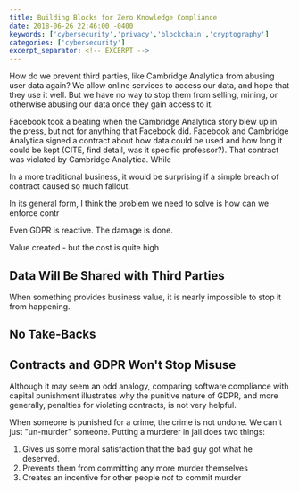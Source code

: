 ```yaml
---
title: Building Blocks for Zero Knowledge Compliance
date: 2018-06-26 22:46:00 -0400
keywords: ['cybersecurity','privacy','blockchain','cryptography']
categories: ['cybersecurity']
excerpt_separator: <!-- EXCERPT -->
---
```


How do we prevent third parties, like Cambridge Analytica from abusing user data again? We allow online services to access our data, and hope that they use it well. But we have no way to stop them from selling, mining, or otherwise abusing our data once they gain access to it.

<!-- EXCERPT -->

Facebook took a beating when the Cambridge Analytica story blew up in the press, but not for anything that Facebook did. Facebook and Cambridge Analytica signed a contract about how data could be used and how long it could be kept (CITE, find detail, was it specific professor?). That contract was violated by Cambridge Analytica. While 

In a more traditional business, it would be surprising if a simple breach of contract caused so much fallout. 


In its general form, I think the problem we need to solve is how can we enforce contr

Even GDPR is reactive. The damage is done.


Value created - but the cost is quite high


## Data Will Be Shared with Third Parties

When something provides business value, it is nearly impossible to stop it from happening.

## No Take-Backs

## Contracts and GDPR Won't Stop Misuse

Although it may seem an odd analogy, comparing software compliance with capital punishment illustrates why the punitive nature of GDPR, and more generally, penalties for violating contracts, is not very helpful.

When someone is punished for a crime, the crime is not undone. We can't just "un-murder" someone. Putting a murderer in jail does two things:

1. Gives us some moral satisfaction that the bad guy got what he deserved.
2. Prevents them from committing any more murder themselves
3. Creates an incentive for other people _not_ to commit murder



